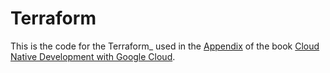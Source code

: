 # Terraform

This is the code for the Terraform_ used in the [Appendix](../chapters/appendix.asciidoc) of the book [Cloud Native Development with Google Cloud](https://www.oreilly.com/library/view/cloud-native-development/9781098145071/).
